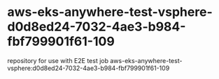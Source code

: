 # aws-eks-anywhere-test-vsphere-d0d8ed24-7032-4ae3-b984-fbf799901f61-109
repository for use with E2E test job aws-eks-anywhere-test-vsphere:d0d8ed24-7032-4ae3-b984-fbf799901f61-109
